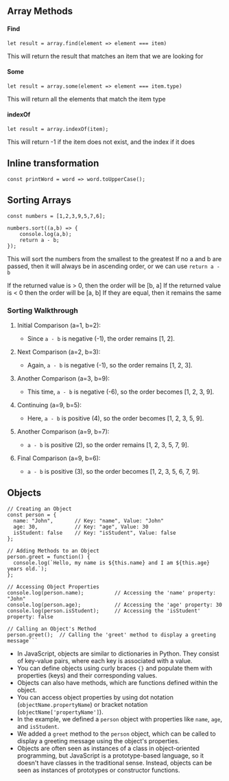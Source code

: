 ## Array Methods


#### Find
	let result = array.find(element => element === item)
This will return the result that matches an item that we are looking for
#### Some
	let result = array.some(element => element === item.type)
This will return all the elements that match the item type
#### indexOf
	let result = array.indexOf(item);
This will return -1 if the item does not exist, and the index if it does

## Inline transformation

	const printWord = word => word.toUpperCase();

## Sorting Arrays 

	const numbers = [1,2,3,9,5,7,6];

	numbers.sort((a,b) => {
	    console.log(a,b);
	    return a - b;
	});

This will sort the numbers from the smallest to the greatest
If no a and b are passed, then it will always be in ascending order, or we can use `return a - b`

If the returned value is > 0, then the order will be [b, a]
If the returned value is < 0 then the order will be [a, b]
If they are equal, then it remains the same

### Sorting Walkthrough

1. Initial Comparison (a=1, b=2):
    
    - Since `a - b` is negative (-1), the order remains [1, 2].
2. Next Comparison (a=2, b=3):
    
    - Again, `a - b` is negative (-1), so the order remains [1, 2, 3].
3. Another Comparison (a=3, b=9):
    
    - This time, `a - b` is negative (-6), so the order becomes [1, 2, 3, 9].
4. Continuing (a=9, b=5):
    
    - Here, `a - b` is positive (4), so the order becomes [1, 2, 3, 5, 9].
5. Another Comparison (a=9, b=7):
    
    - `a - b` is positive (2), so the order remains [1, 2, 3, 5, 7, 9].
6. Final Comparison (a=9, b=6):
    
    - `a - b` is positive (3), so the order becomes [1, 2, 3, 5, 6, 7, 9].



## Objects

```
// Creating an Object
const person = {
  name: "John",       // Key: "name", Value: "John"
  age: 30,            // Key: "age", Value: 30
  isStudent: false    // Key: "isStudent", Value: false
};

// Adding Methods to an Object
person.greet = function() {
  console.log(`Hello, my name is ${this.name} and I am ${this.age} years old.`);
};

// Accessing Object Properties
console.log(person.name);          // Accessing the 'name' property: "John"
console.log(person.age);           // Accessing the 'age' property: 30
console.log(person.isStudent);     // Accessing the 'isStudent' property: false

// Calling an Object's Method
person.greet();  // Calling the 'greet' method to display a greeting message```
```


- In JavaScript, objects are similar to dictionaries in Python. They consist of key-value pairs, where each key is associated with a value.
- You can define objects using curly braces `{}` and populate them with properties (keys) and their corresponding values.
- Objects can also have methods, which are functions defined within the object.
- You can access object properties by using dot notation (`objectName.propertyName`) or bracket notation (`objectName['propertyName']`).
- In the example, we defined a `person` object with properties like `name`, `age`, and `isStudent`.
- We added a `greet` method to the `person` object, which can be called to display a greeting message using the object's properties.
- Objects are often seen as instances of a class in object-oriented programming, but JavaScript is a prototype-based language, so it doesn't have classes in the traditional sense. Instead, objects can be seen as instances of prototypes or constructor functions.

